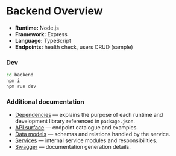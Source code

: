 # Backend Overview

- **Runtime:** Node.js
- **Framework:** Express
- **Language:** TypeScript
- **Endpoints:** health check, users CRUD (sample)

### Dev
```bash
cd backend
npm i
npm run dev
```

### Additional documentation

- [Dependencies](./dependencies.md) — explains the purpose of each runtime and development library referenced in `package.json`.
- [API surface](./api.md) — endpoint catalogue and examples.
- [Data models](./data-models.md) — schemas and relations handled by the service.
- [Services](./services.md) — internal service modules and responsibilities.
- [Swagger](./swagger.md) — documentation generation details.
